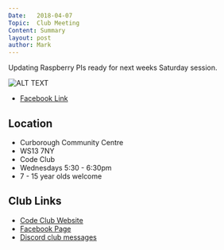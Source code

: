 ```yaml
---
Date:   2018-04-07
Topic:  Club Meeting
Content: Summary
layout: post
author: Mark
---
```

Updating Raspberry PIs ready for next weeks Saturday session.

![ALT TEXT](https://scontent.fbhx6-1.fna.fbcdn.net/v/t1.6435-9/30221668_1510159365777825_3625405284945494016_n.jpg?_nc_cat=102&ccb=1-7&_nc_sid=dd63ad&_nc_ohc=lE__TpFSmDUAX9rAKkv&_nc_ht=scontent.fbhx6-1.fna&edm=AKK4YLsEAAAA&oh=00_AfAAFV59K0aPRSkU7bvRzfJ0wP3qwrH9h3M5D1UyaAIa1Q&oe=654E1843)

* [Facebook Link](https://www.facebook.com/1481985248595237/posts/1510159399111155/)

## Location

* Curborough Community Centre
* WS13 7NY
* Code Club
* Wednesdays 5:30 - 6:30pm
* 7 - 15 year olds welcome

## Club Links

* [Code Club Website](https://lichfield-code-club.github.io/)
* [Facebook Page](https://www.facebook.com/LichfieldCoders)
* [Discord club messages](https://discord.gg/szz6xGK)
